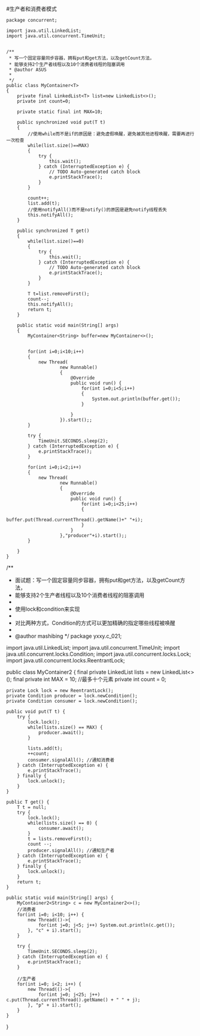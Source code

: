 #生产者和消费者模式

```
package concurrent;

import java.util.LinkedList;
import java.util.concurrent.TimeUnit;


/**
 * 写一个固定容量同步容器，拥有put和get方法，以及getCount方法，
 * 能够支持2个生产者线程以及10个消费者线程的阻塞调用
 * @author ASUS
 *
 */
public class MyContainer<T> 
{
	private final LinkedList<T> list=new LinkedList<>();
	private int count=0;
	
	private static final int MAX=10;
	
	public synchronized void put(T t)
	{
		//使用while而不是if的原因是：避免虚假唤醒，避免被其他进程唤醒，需要再进行一次检查
		while(list.size()==MAX)
		{
			try {
				this.wait();
			} catch (InterruptedException e) {
				// TODO Auto-generated catch block
				e.printStackTrace();
			}
		}
		
		count++;
		list.add(t);
		//使用notifyAll()而不是notify()的原因是避免notify线程丢失
		this.notifyAll();
	}
	
	public synchronized T get()
	{
		while(list.size()==0)
		{
			try {
				this.wait();
			} catch (InterruptedException e) {
				// TODO Auto-generated catch block
				e.printStackTrace();
			}
		}
		
		T t=list.removeFirst();
		count--;
		this.notifyAll();
		return t;		
	}

	public static void main(String[] args) 
	{
		MyContainer<String> buffer=new MyContainer<>(); 
		
		
		for(int i=0;i<10;i++)
		{
			new Thread(
					new Runnable()
					{
						@Override
						public void run() {
							for(int i=0;i<5;i++)
							{
								System.out.println(buffer.get());
							}
							
						}
					}).start();;
		}
		
		try {
			TimeUnit.SECONDS.sleep(2);
		} catch (InterruptedException e) {
			e.printStackTrace();
		}
		
		for(int i=0;i<2;i++)
		{
			new Thread(
					new Runnable()
					{
						@Override
						public void run() {
							for(int i=0;i<25;i++)
							{
								buffer.put(Thread.currentThread().getName()+" "+i);
							}						
						}
					},"producer"+i).start();;
		}
		
	}
}
```
/**
 * 面试题：写一个固定容量同步容器，拥有put和get方法，以及getCount方法，
 * 能够支持2个生产者线程以及10个消费者线程的阻塞调用
 * 
 * 使用lock和condition来实现
 * 
 * 对比两种方式，Condition的方式可以更加精确的指定哪些线程被唤醒
 * 
 * @author mashibing
 */
package yxxy.c_021;

import java.util.LinkedList;
import java.util.concurrent.TimeUnit;
import java.util.concurrent.locks.Condition;
import java.util.concurrent.locks.Lock;
import java.util.concurrent.locks.ReentrantLock;

public class MyContainer2<T> {
	final private LinkedList<T> lists = new LinkedList<>();
	final private int MAX = 10; //最多十个元素
	private int count = 0;
	
	private Lock lock = new ReentrantLock();
	private Condition producer = lock.newCondition();
	private Condition consumer = lock.newCondition();
	
	public void put(T t) {
		try {
			lock.lock();
			while(lists.size() == MAX) { 
				producer.await();
			}
			
			lists.add(t);
			++count;
			consumer.signalAll(); //通知消费者
		} catch (InterruptedException e) {
			e.printStackTrace();
		} finally {
			lock.unlock();
		}
	}
	
	public T get() {
		T t = null;
		try {
			lock.lock();
			while(lists.size() == 0) {
				consumer.await();
			}
			t = lists.removeFirst();
			count --;
			producer.signalAll(); //通知生产者
		} catch (InterruptedException e) {
			e.printStackTrace();
		} finally {
			lock.unlock();
		}
		return t;
	}
	
	public static void main(String[] args) {
		MyContainer2<String> c = new MyContainer2<>();
		//消费者
		for(int i=0; i<10; i++) {
			new Thread(()->{
				for(int j=0; j<5; j++) System.out.println(c.get());
			}, "c" + i).start();
		}
		
		try {
			TimeUnit.SECONDS.sleep(2);
		} catch (InterruptedException e) {
			e.printStackTrace();
		}
		
		//生产者
		for(int i=0; i<2; i++) {
			new Thread(()->{
				for(int j=0; j<25; j++) c.put(Thread.currentThread().getName() + " " + j);
			}, "p" + i).start();
		}
	}
}

```

```
